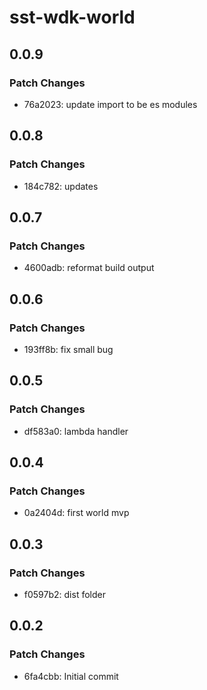# sst-wdk-world

## 0.0.9

### Patch Changes

- 76a2023: update import to be es modules

## 0.0.8

### Patch Changes

- 184c782: updates

## 0.0.7

### Patch Changes

- 4600adb: reformat build output

## 0.0.6

### Patch Changes

- 193ff8b: fix small bug

## 0.0.5

### Patch Changes

- df583a0: lambda handler

## 0.0.4

### Patch Changes

- 0a2404d: first world mvp

## 0.0.3

### Patch Changes

- f0597b2: dist folder

## 0.0.2

### Patch Changes

- 6fa4cbb: Initial commit
